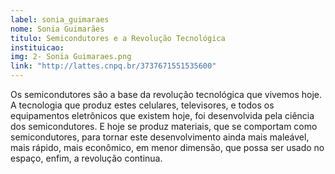 ```yaml
---
label: sonia_guimaraes
nome: Sonia Guimarães
titulo: Semicondutores e a Revolução Tecnológica
instituicao: 
img: 2- Sonia Guimaraes.png
link: "http://lattes.cnpq.br/3737671551535600"
---
```


Os semicondutores são a base da revolução tecnológica que vivemos hoje. A tecnologia que produz estes celulares, televisores, e todos os equipamentos eletrônicos que existem hoje, foi desenvolvida pela ciência dos semicondutores. E hoje se produz materiais, que se comportam como semicondutores, para tornar este desenvolvimento ainda mais maleável, mais rápido, mais econômico, em menor dimensão, que possa ser usado 
no espaço, enfim, a revolução continua.
